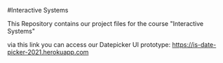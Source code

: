 #Interactive Systems

This Repository contains our project files for the course "Interactive Systems"

via this link you can access our Datepicker UI prototype: https://is-date-picker-2021.herokuapp.com

